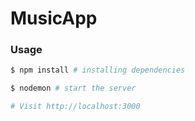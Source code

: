 # MusicApp

### Usage

```sh
$ npm install # installing dependencies
```

```sh
$ nodemon # start the server  

# Visit http://localhost:3000
```